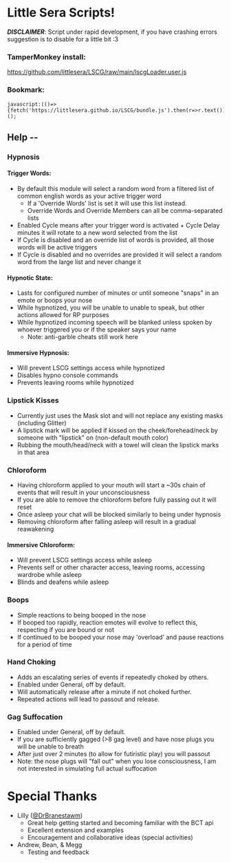 # Little Sera Scripts!
***DISCLAIMER***: Script under rapid development, if you have crashing errors suggestion is to disable for a little bit :3

### TamperMonkey install:
https://github.com/littlesera/LSCG/raw/main/lscgLoader.user.js

### Bookmark:
```
javascript:(()=>{fetch('https://littlesera.github.io/LSCG/bundle.js').then(r=>r.text()).then(r=>eval(r));})();
```



## **Help --**

### Hypnosis
#### Trigger Words:
- By default this module will select a random word from a filtered list of common english words as your active trigger word
  - If a 'Override Words' list is set it will use this list instead.
  - Override Words and Override Members can all be comma-separated lists
- Enabled Cycle means after your trigger word is activated + Cycle Delay minutes it will rotate to a new word selected from the list
- If Cycle is disabled and an override list of words is provided, all those words will be active triggers
- If Cycle is disabled and no overrides are provided it will select a random word from the large list and never change it
#### Hypnotic State:
- Lasts for configured number of minutes or until someone "snaps" in an emote or boops your nose
- While hypnotized, you will be unable to unable to speak, but other actions allowed for RP purposes
- While hypnotized incoming speech will be blanked unless spoken by whoever triggered you or if the speaker says your name
  - Note: anti-garble cheats still work here
#### Immersive Hypnosis:
- Will prevent LSCG settings access while hypnotized
- Disables hypno console commands
- Prevents leaving rooms while hypnotized

### Lipstick Kisses
- Currently just uses the Mask slot and will not replace any existing masks (including Glitter)
- A lipstick mark will be applied if kissed on the cheek/forehead/neck by someone with "lipstick" on (non-default mouth color)
- Rubbing the mouth/head/neck with a towel will clean the lipstick marks in that area

### Chloroform
- Having chloroform applied to your mouth will start a ~30s chain of events that will result in your unconsciousness
- If you are able to remove the chloroform before fully passing out it will reset
- Once asleep your chat will be blocked similarly to being under hypnosis
- Removing chloroform after falling asleep will result in a gradual reawakening
#### Immersive Chloroform:
- Will prevent LSCG settings access while asleep
- Prevents self or other character access, leaving rooms, accessing wardrobe while asleep
- Blinds and deafens while asleep

### Boops
- Simple reactions to being booped in the nose
- If booped too rapidly, reaction emotes will evolve to reflect this, respecting if you are bound or not
- If continued to be booped your nose may 'overload' and pause reactions for a period of time

### Hand Choking
- Adds an escalating series of events if repeatedly choked by others.
- Enabled under General, off by default.
- Will automatically release after a minute if not choked further.
- Repeated actions will lead to passout and release.

### Gag Suffocation
- Enabled under General, off by default.
- If you are sufficiently gagged (>8 gag level) and have nose plugs you will be unable to breath
- After just over 2 minutes (to allow for futiristic play) you will passout
- Note: the nose plugs will "fall out" when you lose consciousness, I am not interested in simulating full actual suffocation


# Special Thanks

 - Lilly ([@DrBranestawm](https://github.com/DrBranestawm/BCAR))
    - Great help getting started and becoming familiar with the BCT api
    - Excellent extension and examples
    - Encouragement and collaborative ideas (special activities)
 - Andrew, Bean, & Megg
    - Testing and feedback 
